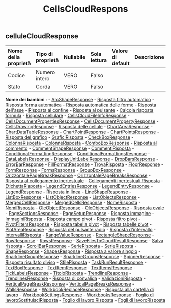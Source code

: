 ﻿---
title: CellsCloudRespons
second_title: Aspose.Cells Cloud Documen
type: docs
url: /it/specification/model/cellscloudresponse/
description: "Aspose.Cells Specifica del modello cloud: CellsCloudResponse. Gestisci facilmente Excel e altri fogli di calcolo con funzionalità come apertura, generazione, modifica, divisione, unione, confronto e conversione"
weight: 50
---
## **celluleCloudResponse**

 

| Nome della proprietà| Tipo di proprietà| Nullabile| Sola lettura| Valore di default| Descrizione|
|:- |:- |:- |:- |:- |:- |
| Codice| Numero intero| VERO| Falso|||
| Stato| Corda| VERO| Falso|||

**Nome dei bambini** : 
	-  [ArcShapeResponse](arcshaperesponse) 
	-  [Risposta filtro automatico](autofilterresponse) 
	-  [Risposta forma automatica](autoshaperesponse) 
	-  [Risposta automatica delle forme](autoshapesresponse) 
	-  [Risposta dell'asse](axisresponse) 
	-  [Risposta al confine](borderresponse) 
	-  [Risposta al pulsante](buttonresponse) 
	-  [Calcola risposta formula](calculateformularesponse) 
	-  [Risposta cellulare](cellresponse) 
	-  [CellsCloudFileInfoResponse](cellscloudfileinforesponse) 
	-  [CellsDocumentPropertiesResponse](cellsdocumentpropertiesresponse) 
	-  [CellsDocumentPropertyResponse](cellsdocumentpropertyresponse) 
	-  [CellsDrawingResponse](cellsdrawingresponse) 
	-  [Risposta delle cellule](cellsresponse) 
	-  [ChartAreaResponse](chartarearesponse) 
	-  [ChartDataTableResponse](chartdatatableresponse) 
	-  [ChartPointResponse](chartpointresponse) 
	-  [ChartPointsResponse](chartpointsresponse) 
	-  [Risposta del grafico](chartresponse) 
	-  [GraficiRisposta](chartsresponse) 
	-  [CheckBoxResponse](checkboxresponse) 
	-  [ColonnaRisposta](columnresponse) 
	-  [ColonneRisposta](columnsresponse) 
	-  [ComboBoxResponse](comboboxresponse) 
	-  [Risposta al commento](commentresponse) 
	-  [CommentShapeResponse](commentshaperesponse) 
	-  [CommentiRisposta](commentsresponse) 
	-  [ConditionalFormattingResponse](conditionalformattingresponse) 
	-  [ConditionalFormattingsResponse](conditionalformattingsresponse) 
	-  [DataLabelsResponse](datalabelsresponse) 
	-  [DisplayUnitLabelResponse](displayunitlabelresponse) 
	-  [DropBarsResponse](dropbarsresponse) 
	-  [ErrorBarResponse](errorbarresponse) 
	-  [FillFormatResponse](fillformatresponse) 
	-  [TrovaRisposta](findresponse) 
	-  [FloorResponse](floorresponse) 
	-  [FormResponse](formresponse) 
	-  [FormsResponse](formsresponse) 
	-  [GroupBoxResponse](groupboxresponse) 
	-  [OrizzontalePageBreakResponse](horizontalpagebreakresponse) 
	-  [OrizzontalePageBreaksResponse](horizontalpagebreaksresponse) 
	-  [Risposta al collegamento ipertestuale](hyperlinkresponse) 
	-  [Collegamenti ipertestuali Risposta](hyperlinksresponse) 
	-  [EtichettaRisposta](labelresponse) 
	-  [LegendEntriesResponse](legendentriesresponse) 
	-  [LegendEntryResponse](legendentryresponse) 
	-  [LegendResponse](legendresponse) 
	-  [Risposta in linea](lineresponse) 
	-  [LineShapeResponse](lineshaperesponse) 
	-  [ListBoxResponse](listboxresponse) 
	-  [ListObjectResponse](listobjectresponse) 
	-  [ListObjectsResponse](listobjectsresponse) 
	-  [MergedCellResponse](mergedcellresponse) 
	-  [MergedCellsResponse](mergedcellsresponse) 
	-  [NomeRisposta](nameresponse) 
	-  [NomiRisposta](namesresponse) 
	-  [OleObjectResponse](oleobjectresponse) 
	-  [OleObjectsResponse](oleobjectsresponse) 
	-  [Risposta ovale](ovalresponse) 
	-  [PageSectionsResponse](pagesectionsresponse) 
	-  [PageSetupResponse](pagesetupresponse) 
	-  [Risposta immagine](pictureresponse) 
	-  [ImmaginiRisposta](picturesresponse) 
	-  [Risposta campo pivot](pivotfieldresponse) 
	-  [Risposta filtro pivot](pivotfilterresponse) 
	-  [PivotFiltersResponse](pivotfiltersresponse) 
	-  [Risposta tabella pivot](pivottableresponse) 
	-  [Risposta tabelle pivot](pivottablesresponse) 
	-  [PlotAreaResponse](plotarearesponse) 
	-  [Risposta del pulsante radio](radiobuttonresponse) 
	-  [Risposta d'intervallo](rangeresponse) 
	-  [IntervalliRisposta](rangesresponse) 
	-  [RangeValueResponse](rangevalueresponse) 
	-  [RectangleShapeResponse](rectangleshaperesponse) 
	-  [RowResponse](rowresponse) 
	-  [RowsResponse](rowsresponse) 
	-  [SaveFilesToCloudResultResponse](savefilestocloudresultresponse) 
	-  [Salva risposta](saveresponse) 
	-  [ScrollBarResponse](scrollbarresponse) 
	-  [SerieRisposta](seriesesresponse) 
	-  [SerieRisposta](seriesresponse) 
	-  [ShapeResponse](shaperesponse) 
	-  [ShapesResponse](shapesresponse) 
	-  [Risposta a valore singolo](singlevalueresponse) 
	-  [SparklineGroupResponse](sparklinegroupresponse) 
	-  [SparklineGroupsResponse](sparklinegroupsresponse) 
	-  [SpinnerResponse](spinnerresponse) 
	-  [Risposta risultato diviso](splitresultresponse) 
	-  [StileRisposta](styleresponse) 
	-  [TaskRunResultResponse](taskrunresultresponse) 
	-  [TextBoxResponse](textboxresponse) 
	-  [TextItemResponse](textitemresponse) 
	-  [TextItemsResponse](textitemsresponse) 
	-  [TickLabelsResponse](ticklabelsresponse) 
	-  [TitoloRisposta](titleresponse) 
	-  [TrendlineResponse](trendlineresponse) 
	-  [TrendlinesResponse](trendlinesresponse) 
	-  [Risposta di convalida](validationresponse) 
	-  [ValidazioniRisposta](validationsresponse) 
	-  [VerticalPageBreakResponse](verticalpagebreakresponse) 
	-  [VerticalPageBreaksResponse](verticalpagebreaksresponse) 
	-  [WallsResponse](wallsresponse) 
	-  [WorkbookReplaceResponse](workbookreplaceresponse) 
	-  [Risposta alla cartella di lavoro](workbookresponse) 
	-  [WorkbookSettingsResponse](workbooksettingsresponse) 
	-  [WorkbooksResponse](workbooksresponse) 
	-  [Foglio di lavoroSostituisciRisposta](worksheetreplaceresponse) 
	-  [Foglio di lavoro Risposta](worksheetresponse) 
	-  [Fogli di lavoroRisposta](worksheetsresponse) 
